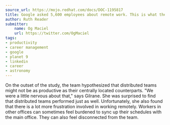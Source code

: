 ```yaml
---
source_url: https://mojo.redhat.com/docs/DOC-1195817
title: Google asked 5,600 employees about remote work. This is what they learned
author: Ruth Reader
submitter:
    name: Og Maciel
    url: https://twitter.com/OgMaciel
tags:
- productivity
- career management
- google
- planet 9
- linkedin
- career
- astronomy
---
```


On the outset of the study, the team hypothesized that distributed teams might not be as productive as their centrally located counterparts. "We were a little nervous about that," says Gilrane. She was surprised to find that distributed teams performed just as well. Unfortunately, she also found that there is a lot more frustration involved in working remotely. Workers in other offices can sometimes feel burdened to sync up their schedules with the main office. They can also feel disconnected from the team.
